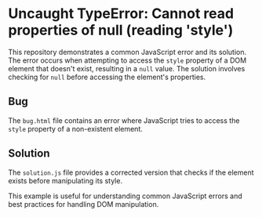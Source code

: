 # Uncaught TypeError: Cannot read properties of null (reading 'style')

This repository demonstrates a common JavaScript error and its solution.  The error occurs when attempting to access the `style` property of a DOM element that doesn't exist, resulting in a `null` value.  The solution involves checking for `null` before accessing the element's properties.

## Bug

The `bug.html` file contains an error where JavaScript tries to access the `style` property of a non-existent element.

## Solution

The `solution.js` file provides a corrected version that checks if the element exists before manipulating its style.

This example is useful for understanding common JavaScript errors and best practices for handling DOM manipulation.